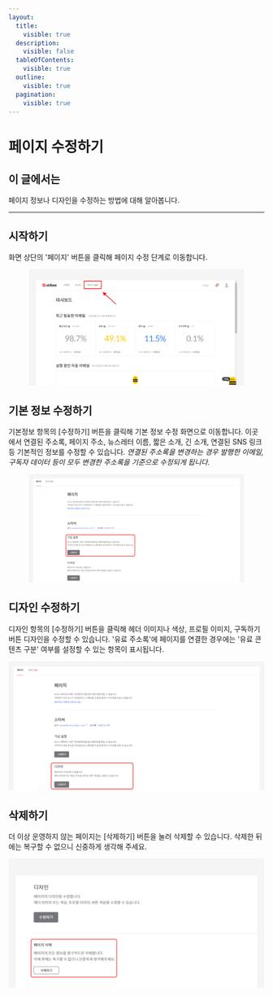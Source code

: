 ```yaml
---
layout:
  title:
    visible: true
  description:
    visible: false
  tableOfContents:
    visible: true
  outline:
    visible: true
  pagination:
    visible: true
---
```


# 페이지 수정하기

## 이 글에서는 <a href="#h_01hprefm1zgqfpa2711zk9v2qn" id="h_01hprefm1zgqfpa2711zk9v2qn"></a>

페이지 정보나 디자인을 수정하는 방법에 대해 알아봅니다.

***

## 시작하기 <a href="#h_e0f34dd94b" id="h_e0f34dd94b"></a>

화면 상단의 '페이지' 버튼을 클릭해 페이지 수정 단계로 이동합니다.&#x20;

<figure><img src="../../.gitbook/assets/1 (13).png" alt=""><figcaption></figcaption></figure>

## 기본 정보 수정하기 <a href="#h_82117b23d5" id="h_82117b23d5"></a>

기본정보 항목의 \[수정하기] 버튼을 클릭해 기본 정보 수정 화면으로 이동합니다. 이곳에서 연결된 주소록, 페이지 주소, 뉴스레터 이름, 짧은 소개, 긴 소개, 연결된 SNS 링크 등 기본적인 정보를 수정할 수 있습니다. _연결된 주소록을 변경하는 경우 발행한 이메일, 구독자 데이터 등이 모두 변경한 주소록을 기준으로 수정되게 됩니다._

<figure><img src="../../.gitbook/assets/2 (13).png" alt=""><figcaption></figcaption></figure>

## 디자인 수정하기 <a href="#h_5ec95dc3c8" id="h_5ec95dc3c8"></a>

디자인 항목의 \[수정하기] 버튼을 클릭해 헤더 이미지나 색상, 프로필 이미지, 구독하기 버튼 디자인을 수정할 수 있습니다. '유료 주소록'에 페이지를 연결한 경우에는 '유료 콘텐츠 구분' 여부를 설정할 수 있는 항목이 표시됩니다.

![](<../../.gitbook/assets/3 (14).png>)

## 삭제하기 <a href="#h_01hpremq6gyk9qb98574etapnn" id="h_01hpremq6gyk9qb98574etapnn"></a>

더 이상 운영하지 않는 페이지는 \[삭제하기] 버튼을 눌러 삭제할 수 있습니다. 삭제한 뒤에는 복구할 수 없으니 신중하게 생각해 주세요.

![](<../../.gitbook/assets/4 (14).png>)
